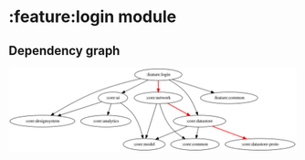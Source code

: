 # :feature:login module
## Dependency graph
![Dependency graph](../../docs/images/graphs/dep_graph_feature_login.svg)
